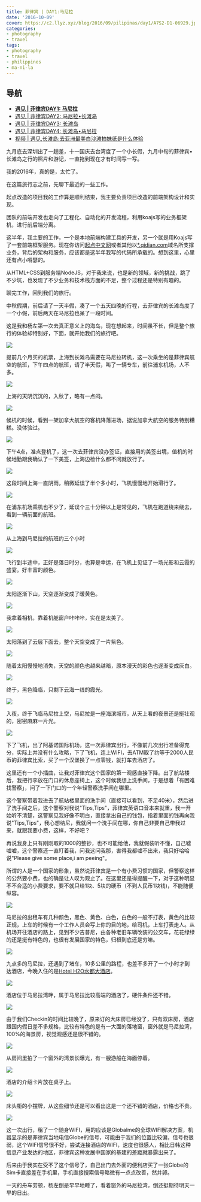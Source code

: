 ```yaml
---
title: 菲律宾 | DAY1:马尼拉
date: '2016-10-09'
cover: https://c2.llyz.xyz/blog/2016/09/pilipinas/day1/A7S2-D1-06929.jpg
categories:
- photography
- travel
tags:
- photography
- travel
- philippines
- ma-ni-la
---
```


## 导航

- **[遇见 | 菲律宾DAY1: 马尼拉](https://luolei.org/pilipinas-travel-day-1/)**
- [遇见 | 菲律宾DAY2: 马尼拉•长滩岛](https://luolei.org/pilipinas-travel-day-2/)
- [遇见 | 菲律宾DAY3: 长滩岛](https://luolei.org/pilipinas-travel-day-3/)
- [遇见 | 菲律宾DAY4: 长滩岛•马尼拉](https://luolei.org/pilipinas-travel-day-4/)
- [视频 | 遇见,长滩岛:去亚洲最美白沙滩拍妹纸是什么体验](https://luolei.org/travel-to-boracay-2016/)

九月底去深圳出了一趟差，十一国庆去台湾度了一个小长假，九月中旬的菲律宾•长滩岛之行的照片和游记，一直拖到现在才有时间写一写。

我的2016年，真的是，太忙了。

在这篇旅行志之前，先聊下最近的一些工作。

起点改造的项目我的工作算是顺利结束，我主要负责项目改造的前端架构设计和实现。

团队的前端开发也走向了工程化、自动化的开发流程，利用koajs写的业务框架机，进行前后端分离。

这半年，我主要的工作，一个是本地前端构建工具的开发，另一个就是用Koajs写了一套前端框架服务。现在你访问[起点中文网](https://www.qidian.com/)或者其他以[\*.qidian.com](https://www.qidian.com)域名所支撑业务，背后的架构和服务，应该都是这半年我写的代码所承载的。想到这里，心里还有点小嘚瑟的。

从HTML+CSS到服务端NodeJS，对于我来说，也是新的领域，新的挑战，跳了不少坑，也发现了不少业务和技术栈方面的不足，整个过程还是特别有趣的。

聊完工作，回到我们的旅行。

中秋假期，前后请了一天半假，凑了一个五天四晚的行程，去菲律宾的长滩岛度了一个小假，前后两天在马尼拉也呆了一段时间。

这是我和杨左第一次去真正意义上的海岛，现在想起来，时间虽不长，但是整个旅行的体验却特别好，下面，就开始我们的旅行吧。

![](https://c2.llyz.xyz/blog/2016/09/pilipinas/day1/A7S2-D1-06851.jpg)

提前几个月买的机票，上海到长滩岛需要在马尼拉转机，这一次乘坐的是菲律宾航空的航班，下午四点的航班，请了半天假，叫了一辆专车，前往浦东机场，人不多。

![](https://c2.llyz.xyz/blog/2016/09/pilipinas/day1/A7S2-D1-06858.jpg)

上海的天阴沉沉的，入秋了，略有一点闷。

![](https://c2.llyz.xyz/blog/2016/09/pilipinas/day1/A7S2-D1-06862-A.jpg)

候机的时候，看到一架加拿大航空的客机降落进场，据说加拿大航空的服务特别糟糕。没体验过。

![](https://c2.llyz.xyz/blog/2016/09/pilipinas/day1/A7S2-D1-06866.jpg)

下午4点，准点登机了，这一次去菲律宾没办签证，直接用的美签出境，值机的时候地勤跟我确认了一下美签，上海边检什么都不问就放行了。

![](https://c2.llyz.xyz/blog/2016/09/pilipinas/day1/A7S2-D1-06888.jpg)

这段时间上海一直阴雨，稍微延误了半个多小时，飞机慢慢地开始滑行了。

![](https://c2.llyz.xyz/blog/2016/09/pilipinas/day1/A7S2-D1-06897.jpg)

在浦东机场乘机也不少了，延误个三十分钟以上是常见的，飞机在跑道绕来绕去，看到一辆前面的航班。

![](https://c2.llyz.xyz/blog/2016/09/pilipinas/manila-0.jpg)

从上海到马尼拉的航班约三个小时

![](https://c2.llyz.xyz/blog/2016/09/pilipinas/day1/A7S2-D1-06907.jpg)

飞行到半途中，正好是落日时分，也算是幸运，在飞机上见证了一场光影和云霞的盛宴。好丰富的颜色。

![](https://c2.llyz.xyz/blog/2016/09/pilipinas/day1/A7S2-D1-06915.jpg)

太阳逐渐下山，天空逐渐变成了暖黄色。

![](https://c2.llyz.xyz/blog/2016/09/pilipinas/day1/A7S2-D1-06925.jpg)

我拿着相机，靠着机舱窗户咔咔咔，实在是太美了。

![](https://c2.llyz.xyz/blog/2016/09/pilipinas/day1/A7S2-D1-06929.jpg)

太阳落到了云层下面去，整个天空变成了一片紫色。

![](https://c2.llyz.xyz/blog/2016/09/pilipinas/day1/A7S2-D1-06936.jpg)

随着太阳慢慢地消失，天空的颜色也越来越暗，原本漫天的彩色也逐渐变成灰白。

![](https://c2.llyz.xyz/blog/2016/09/pilipinas/day1/A7S2-D1-06965.jpg)

终于，黑色降临，只剩下云海一线的霞光。

![](https://c2.llyz.xyz/blog/2016/09/pilipinas/day1/A7S2-D1-06973.jpg)

入夜，终于飞临马尼拉上空，马尼拉是一座海滨城市，从天上看的夜景还是挺壮观的，密密麻麻一片光。

![](https://c2.llyz.xyz/blog/2016/09/pilipinas/day1/A7S2-D1-06996.jpg)

下了飞机，出了阿基诺国际机场，这一次菲律宾出行，不像前几次出行准备得充分，实际上并没有什么攻略，下了飞机，连上WIFI，去ATM取了约等于2000人民币的菲律宾比索，买了一个汉堡换了一点零钱，就打车去酒店了。

这里还有一个小插曲，让我对菲律宾这个国家的第一观感直接下降。出了航站楼后，我把行李放在门口的休息座椅上，这个时候我想上洗手间，于是想着「有困难找警察」，问了一下门口的一个年轻警察洗手间在哪里。

这个警察带着我进去了航站楼里面的洗手间（直接可以看到，不足40米），然后进了洗手间之后，这个警察对我说"Tips,Tips"，菲律宾英语口音本来就重，我一开始听不清楚，这警察见我好像不明白，直接拿出自己的钱包，指着里面的钱再向我说"Tips,Tips"，我心想纳尼，我就问一个洗手间在哪，你自己非要自己带我过来，就跟我要小费，这样，不好吧？

再说我身上只有刚刚取的1000的整钞，也不可能给他，我就假装听不懂，自己嘘嘘嘘，这个警察还一直盯着我，问我这问我那，害得我都嘘不出来，我只好哈哈说"Please give some place,i am peeing"。

所谓的人是一个国家的形象，虽然说菲律宾是一个有小费习惯的国家，但警察这样的公然要小费，也的确是让人叹为观止了。在这里还是得提醒一下，对于这种明显不不合适的小费要求，要不就只给1块、5块的硬币（不到人民币1块钱)，不能随便纵容。

![](https://c2.llyz.xyz/blog/2016/09/pilipinas/day1/A7S2-D1-06999.jpg)

马尼拉的出租车有几种颜色，黑色、黄色、白色，白色的一般不打表，黄色的比较正规，上车的时候有一个工作人员会写上你的目的地，给司机，上车打表走人。从机场开往酒店的路上，见到不少吉普尼，由各种老旧车辆改装的公交车，花花绿绿的还是挺有特色的，也很有发展国家的特色，归根到底还是穷嘛。

![](https://c2.llyz.xyz/blog/2016/09/pilipinas/day1/A7S2-D1-07002.jpg)

九点多的马尼拉，还遇到了堵车，10多公里的路程，也差不多开了一个小时才到达酒店，今晚入住的是[Hotel H2O水都大酒店](https://www.mafengwo.cn/hotel/81389.html)。

![](https://c2.llyz.xyz/blog/2016/09/pilipinas/manila-1.jpg)

酒店位于马尼拉湾畔，属于马尼拉比较高端的酒店了，硬件条件还不错。

![](https://c2.llyz.xyz/blog/2016/09/pilipinas/day1/A7S2-D1-07032.jpg)

由于我们Checkin的时间比较晚了，原来订的大床房已经没了，只有双床房，酒店跟国内假日差不多规格，比较有特色的是有一大面的落地窗，窗外就是马尼拉湾，100%的海景房，视觉观感还是很不错的。

![](https://c2.llyz.xyz/blog/2016/09/pilipinas/day1/A7S2-D1-07014.jpg)

从房间里拍了一个窗外的湾景长曝光，有一艘游船在海面停着。

![](https://c2.llyz.xyz/blog/2016/09/pilipinas/day1/A7S2-D1-07036.jpg)

酒店的介绍卡片放在桌子上。

![](https://c2.llyz.xyz/blog/2016/09/pilipinas/day1/A7S2-D1-07039.jpg)

床头柜的小摆牌，从这些细节还是可以看出这是一个还不错的酒店，价格也不贵。

![](https://c2.llyz.xyz/blog/2016/09/pilipinas/day1/A7S2-D1-07046.jpg)

这一次出行，租了一个随身WIFI，用的应该是Globalme的全球WIFI解决方案，机器显示的是菲律宾当地电信Globe的信号，可能由于我们的位置比较偏，信号也很弱，这个WIFI信号很不好，尝试连接酒店的WIFI，速度也很感人，相比日韩这种信息产业发达的地区，菲律宾这种发展中国家的基建的差距就暴露出来了。

后来由于我实在受不了这个信号了，自己出门去外面的便利店买了一张Globe的Sim卡直接差在手机里，手机直接搜索信号略微有一点点改善，然并卵。

一天的舟车劳顿，杨左倒是早早地睡了，看着窗外的马尼拉湾，倒还挺期待明天一早的日出。
